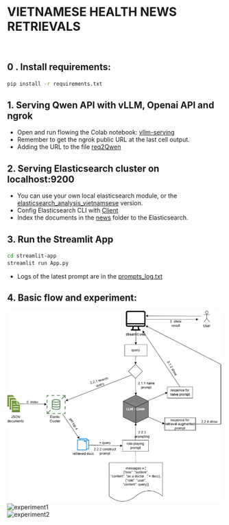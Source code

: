 # VIETNAMESE HEALTH NEWS RETRIEVALS
<br>

## 0 . Install requirements:
```bash
pip install -r requirements.txt
```

## 1. Serving Qwen API with vLLM, Openai API and ngrok
- Open and run flowing the Colab notebook: [vllm-serving](https://colab.research.google.com/drive/1k7CoJ-pxoizaGVsXZfkV7SScPOnj2etY?usp=sharing)
- Remember to get the ngrok public URL at the last cell output.
- Adding the URL to the file [req2Qwen](/streamlit-app/req2Qwen.py)

## 2. Serving Elasticsearch cluster on localhost:9200
- You can use your own local elasticsearch module, or the [elasticsearch_analysis_vietnamsese](https://github.com/duydo/elasticsearch-analysis-vietnamese) version.
- Config Elasticsearch CLI with [Client](/elastic-client/Client.py)
- Index the documents in the [news](/news) folder to the Elasticsearch.

## 3. Run the Streamlit App
```bash
cd streamlit-app
streamlit run App.py
```
- Logs of the latest prompt are in the [prompts_log.txt](/prompts_log.txt)

## 4. Basic flow and experiment:

![basic_flow_diagram](basic-flow.png)
<br>
![experiment1](experiment1.gif)
<br>
![experiment2](experiment2.gif)